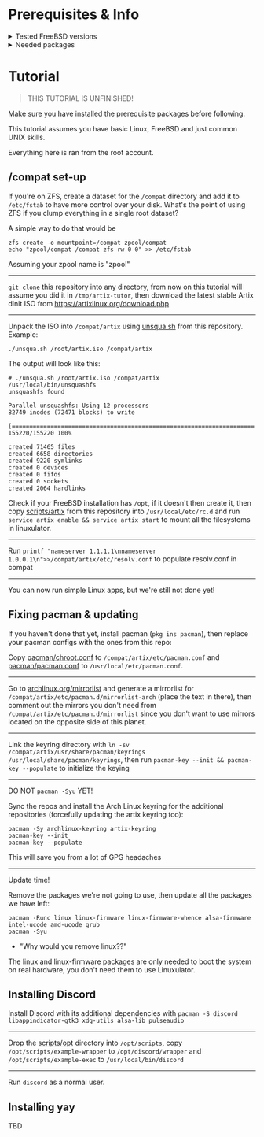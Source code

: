 # Prerequisites & Info

<details>
	<summary>Tested FreeBSD versions</summary>

- FreeBSD 14.0-RELEASE-p4
- FreeBSD 14.0-RELEASE-p5

Will work on 15, should technically work on 13.
Don't know anything about FreeBSD forks or NetBSD.
</details>

<details>
	<summary>Needed packages</summary>

 - squashfs-tools
 - pacman		(optional for managing packages without chroot)
 - pulseaudio   (optional for sound)
 - alsa-lib			(optional for sound)
 - alsa-utils		(optional for sound)
</details>


# Tutorial

> THIS TUTORIAL IS UNFINISHED!

Make sure you have installed the prerequisite packages before following.

This tutorial assumes you have basic Linux, FreeBSD and just common UNIX skills.

Everything here is ran from the root account.

## /compat set-up

If you're on ZFS, create a dataset for the `/compat` directory and add it to `/etc/fstab` to have more control over your disk. What's the point of using ZFS if you clump everything in a single root dataset?

A simple way to do that would be 

```
zfs create -o mountpoint=/compat zpool/compat
echo "zpool/compat /compat zfs rw 0 0" >> /etc/fstab
```
Assuming your zpool name is "zpool"

---
`git clone` this repository into any directory, from now on this tutorial will assume you did it in `/tmp/artix-tutor`, then download the latest stable Artix dinit ISO from https://artixlinux.org/download.php

---
Unpack the ISO into `/compat/artix` using [unsqua.sh](scripts/unsqua.sh) from this repository. Example:
```
./unsqua.sh /root/artix.iso /compat/artix
```
The output will look like this:
```
# ./unsqua.sh /root/artix.iso /compat/artix
/usr/local/bin/unsquashfs
unsquashfs found

Parallel unsquashfs: Using 12 processors
82749 inodes (72471 blocks) to write

[=====================================================================|] 155220/155220 100%

created 71465 files
created 6658 directories
created 9220 symlinks
created 0 devices
created 0 fifos
created 0 sockets
created 2064 hardlinks
```
Check if your FreeBSD installation has `/opt`, if it doesn't then create it, then copy [scripts/artix](scripts/artix) from this repository into `/usr/local/etc/rc.d` and run `service artix enable && service artix start` to mount all the filesystems in linuxulator.

---
Run `printf "nameserver 1.1.1.1\nnameserver 1.0.0.1\n">>/compat/artix/etc/resolv.conf` to populate resolv.conf in compat

---
You can now run simple Linux apps, but we're still not done yet!

## Fixing pacman & updating

If you haven't done that yet, install pacman (`pkg ins pacman`), then replace your pacman configs with the ones from this repo:

Copy [pacman/chroot.conf](pacman/chroot.conf) to `/compat/artix/etc/pacman.conf` and [pacman/pacman.conf](pacman/pacman.conf) to `/usr/local/etc/pacman.conf`.

---
Go to [archlinux.org/mirrorlist](https://archlinux.org/mirrorlist) and generate a mirrorlist for `/compat/artix/etc/pacman.d/mirrorlist-arch` (place the text in there), then comment out the mirrors you don't need from `/compat/artix/etc/pacman.d/mirrorlist` since you don't want to use mirrors located on the opposite side of this planet.

---
Link the keyring directory with `ln -sv /compat/artix/usr/share/pacman/keyrings /usr/local/share/pacman/keyrings`, then run `pacman-key --init && pacman-key --populate` to initialize the keying

---
DO NOT `pacman -Syu` YET!

Sync the repos and install the Arch Linux keyring for the additional repositories (forcefully updating the artix keyring too):
```
pacman -Sy archlinux-keyring artix-keyring
pacman-key --init
pacman-key --populate
```
This will save you from a lot of GPG headaches

---
Update time!

Remove the packages we're not going to use, then update all the packages we have left:
```
pacman -Runc linux linux-firmware linux-firmware-whence alsa-firmware intel-ucode amd-ucode grub
pacman -Syu
```
- "Why would you remove linux??"

The linux and linux-firmware packages are only needed to boot the system on real hardware, you don't need them to use Linuxulator.

## Installing Discord

Install Discord with its additional dependencies with `pacman -S discord libappindicator-gtk3 xdg-utils alsa-lib pulseaudio`

---
Drop the [scripts/opt](scripts/opt) directory into `/opt/scripts`, copy `/opt/scripts/example-wrapper` to `/opt/discord/wrapper` and `/opt/scripts/example-exec` to `/usr/local/bin/discord`

---
Run `discord` as a normal user.

## Installing yay

TBD
